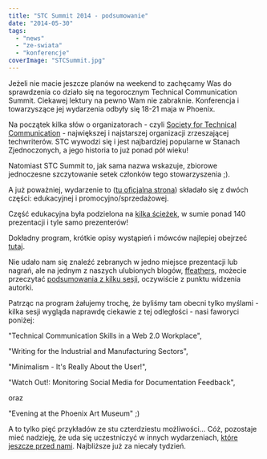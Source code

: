 ```yaml
---
title: "STC Summit 2014 - podsumowanie"
date: "2014-05-30"
tags:
  - "news"
  - "ze-swiata"
  - "konferencje"
coverImage: "STCSummit.jpg"
---
```


Jeżeli nie macie jeszcze planów na weekend to zachęcamy Was do sprawdzenia co
działo się na tegorocznym Technical Communication Summit. Ciekawej lektury na
pewno Wam nie zabraknie. Konferencja i towarzyszące jej wydarzenia odbyły się
18-21 maja w Phoenix.

Na początek kilka słów o organizatorach - czyli
[Society for Technical Communication](http://stc.org/) - największej i
najstarszej organizacji zrzeszającej techwriterów. STC wywodzi się i jest
najbardziej popularne w Stanach Zjednoczonych, a jego historia to już ponad pół
wieku!

Natomiast STC Summit to, jak sama nazwa wskazuje, zbiorowe jednoczesne
szczytowanie setek członków tego stowarzyszenia ;).

A już poważniej, wydarzenie to ([tu oficjalna strona](http://summit.stc.org/))
składało się z dwóch części: edukacyjnej i promocyjno/sprzedażowej.

Część edukacyjna była podzielona na
[kilka ścieżek](http://summit.stc.org/track-descriptions/), w sumie ponad 140
prezentacji i tyle samo prezenterów!

Dokładny program, krótkie opisy wystąpień i mówców najlepiej obejrzeć
[tutaj](http://lanyrd.com/2014/society-for-technical-communication/).

Nie udało nam się znaleźć zebranych w jedno miejsce prezentacji lub nagrań, ale
na jednym z naszych ulubionych blogów,
[ffeathers](http://ffeathers.wordpress.com/), możecie przeczytać
[podsumowania z kilku sesji](http://ffeathers.wordpress.com/2014/05/22/stc-summit-2014-wrapup-stc14/),
oczywiście z punktu widzenia autorki.

Patrząc na program żałujemy trochę, że byliśmy tam obecni tylko myślami - kilka
sesji wygląda naprawdę ciekawie z tej odległości - nasi faworyci poniżej:

"Technical Communication Skills in a Web 2.0 Workplace",

"Writing for the Industrial and Manufacturing Sectors",

"Minimalism - It's Really About the User!",

"Watch Out!: Monitoring Social Media for Documentation Feedback",

oraz

"Evening at the Phoenix Art Museum" ;)

A to tylko pięć przykładów ze stu czterdziestu możliwości... Cóż, pozostaje mieć
nadzieję, że uda się uczestniczyć w innych wydarzeniach,
[które jeszcze przed nami](http://techwriter.pl/konferencje-2014-drugie-polrocze/).
Najbliższe już za niecały tydzień.
